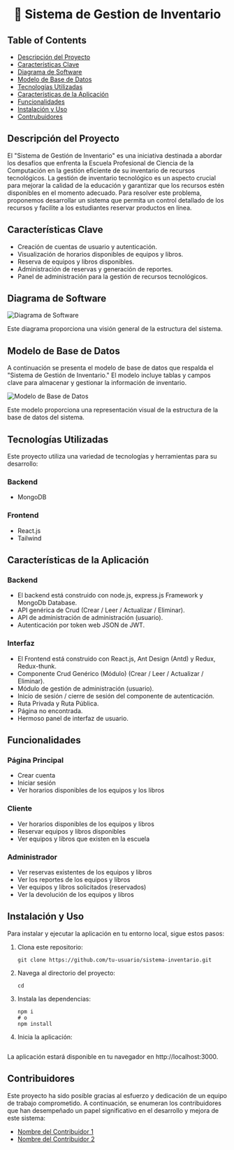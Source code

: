 <h1 align="center">👻 Sistema de Gestion de Inventario</h1>

## Table of Contents

- [Descripción del Proyecto](#descripción-del-proyecto)
- [Características Clave](#características-clave)
- [Diagrama de Software](#diagrama-de-software) 
- [Modelo de Base de Datos](#modelo-de-base-de-datos)
- [Tecnologías Utilizadas](#tecnologías-utilizadas)
- [Características de la Aplicación](#características-de-la-aplicación)
- [Funcionalidades](#funcionalidades)
- [Instalación y Uso](#instalación-y-uso)
- [Contrubuidores](#contribuidores)


## Descripción del Proyecto

El "Sistema de Gestión de Inventario" es una iniciativa destinada a abordar los desafíos que enfrenta la Escuela Profesional de Ciencia de la Computación en la gestión eficiente de su inventario de recursos tecnológicos. La gestión de inventario tecnológico es un aspecto crucial para mejorar la calidad de la educación y garantizar que los recursos estén disponibles en el momento adecuado. Para resolver este problema, proponemos desarrollar un sistema que permita un control detallado de los recursos y facilite a los estudiantes reservar productos en línea.

## Características Clave

- Creación de cuentas de usuario y autenticación.
- Visualización de horarios disponibles de equipos y libros.
- Reserva de equipos y libros disponibles.
- Administración de reservas y generación de reportes.
- Panel de administración para la gestión de recursos tecnológicos.

## Diagrama de Software
![Diagrama de Software](enlace-a-la-imagen-o-ruta-del-archivo)

Este diagrama proporciona una visión general de la estructura del sistema.

## Modelo de Base de Datos

A continuación se presenta el modelo de base de datos que respalda el "Sistema de Gestión de Inventario." El modelo incluye tablas y campos clave para almacenar y gestionar la información de inventario.

![Modelo de Base de Datos](enlace-a-la-imagen-del-modelo-o-ruta-del-archivo)

Este modelo proporciona una representación visual de la estructura de la base de datos del sistema.


## Tecnologías Utilizadas

Este proyecto utiliza una variedad de tecnologías y herramientas para su desarrollo:

### Backend

- MongoDB


### Frontend

- React.js
- Tailwind

## Características de la Aplicación

### Backend

- El backend está construido con node.js, express.js Framework y MongoDb Database.
- API genérica de Crud (Crear / Leer / Actualizar / Eliminar).
- API de administración de administración (usuario).
- Autenticación por token web JSON de JWT.

### Interfaz

- El Frontend está construido con React.js, Ant Design (Antd) y Redux, Redux-thunk.
- Componente Crud Genérico (Módulo) (Crear / Leer / Actualizar / Eliminar).
- Módulo de gestión de administración (usuario).
- Inicio de sesión / cierre de sesión del componente de autenticación.
- Ruta Privada y Ruta Pública.
- Página no encontrada.
- Hermoso panel de interfaz de usuario.


## Funcionalidades
### Página Principal
- Crear cuenta
- Iniciar sesión
- Ver horarios disponibles de los equipos y los libros 

### Cliente
- Ver horarios disponibles de los equipos y libros
- Reservar equipos y libros disponibles
- Ver equipos y libros que existen en la escuela

### Administrador
- Ver reservas existentes de los equipos y libros
- Ver los reportes de los equipos y libros
- Ver equipos y libros solicitados (reservados)
- Ver la devolución de los equipos y libros

## Instalación y Uso

Para instalar y ejecutar la aplicación en tu entorno local, sigue estos pasos:

1. Clona este repositorio:
   ```
   git clone https://github.com/tu-usuario/sistema-inventario.git
   ```
2. Navega al directorio del proyecto:
   ```
   cd 
   ```
3. Instala las dependencias:
   ```
   npm i
   # o
   npm install
   ```
4. Inicia la aplicación:
   ```

   ```
La aplicación estará disponible en tu navegador en http://localhost:3000.


## Contribuidores

Este proyecto ha sido posible gracias al esfuerzo y dedicación de un equipo de trabajo comprometido. A continuación, se enumeran los contribuidores que han desempeñado un papel significativo en el desarrollo y mejora de este sistema:

- [Nombre del Contribuidor 1](enlace-al-perfil-de-GitHub)
- [Nombre del Contribuidor 2](enlace-al-perfil-de-GitHub)






